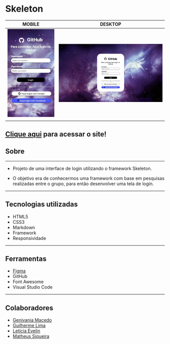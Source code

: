 # Skeleton
<!-- ![](./img/loginpage.jpg) -->

|      MOBILE         |          DESKTOP       |
|:-------------------:|:-----------------------:
|![](./img/mobile.jpg)|![](./img/loginpage.jpg)|
|                     |                        |

[Clique aqui](https://ma7hs.github.iologin-page/) para acessar o site!
---
## Sobre
---
- Projeto de uma interface de login utilizando o framework Skeleton.

- O objetivo era de conhecermos uma framework com base em pesquisas realizadas entre o grupo, para então desenvolver uma tela de login.

---
## Tecnologias utilizadas 
- HTML5
- CSS3
- Markdown
- Framework
- Responsividade


---
## Ferramentas
- [Figma](https://www.figma.com/file/uthwZRxqZWbHlX4HMzpuA1/Login-Page---GitHub?node-id=0%3A1&t=InnScdhE3IsGBvbS-0)
- GitHub
- Font Awesome
- Visual Studio Code

--------
## Colaboradores
- [Genivania Macedo](https://github.com/Genivania)
- [Guilherme Lima](https://github.com/GuiLima005)
- [Letícia Evelin](https://github.com/leticia-evelin)
- [Matheus Siqueira](https://github.com/Ma7hs)  

